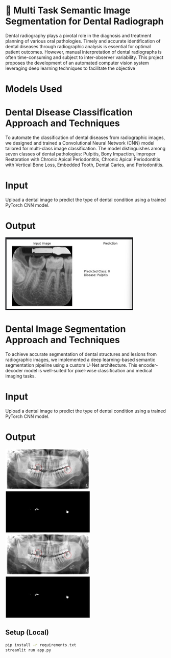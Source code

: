 # 🦷 Multi Task Semantic Image Segmentation for Dental Radiograph
Dental radiography plays a pivotal role in the diagnosis and treatment planning of various oral pathologies. Timely and accurate identification of dental diseases through radiographic analysis is essential for optimal patient outcomes. However, manual interpretation of dental radiographs is often time-consuming and subject to inter-observer variability. This project proposes the development of an automated computer vision system leveraging deep learning techniques to facilitate the objective

# Models Used
# Dental Disease Classification Approach and Techniques
To automate the classification of dental diseases from radiographic images, we designed and trained a Convolutional Neural Network (CNN) model tailored for multi-class image classification. The model distinguishes among seven classes of dental pathologies: Pulpitis, Bony Impaction, Improper Restoration with Chronic Apical Periodontitis, Chronic Apical Periodontitis with Vertical Bone Loss, Embedded Tooth, Dental Caries, and Periodontitis.

# Input
Upload a dental image to predict the type of dental condition using a trained PyTorch CNN model.

# Output
![Alt text](Images/imageclass.jpeg)


# Dental Image Segmentation Approach and Techniques
To achieve accurate segmentation of dental structures and lesions from radiographic images, we implemented a deep learning-based semantic segmentation pipeline using a custom U-Net architecture. This encoder-decoder model is well-suited for pixel-wise classification and medical imaging tasks.

# Input
Upload a dental image to predict the type of dental condition using a trained PyTorch CNN model.

# Output
![Alt text](Images/imageseg1.jpeg)
![Alt text](Images/imageseg2.jpeg)

## Setup (Local)

```bash
pip install -r requirements.txt
streamlit run app.py
